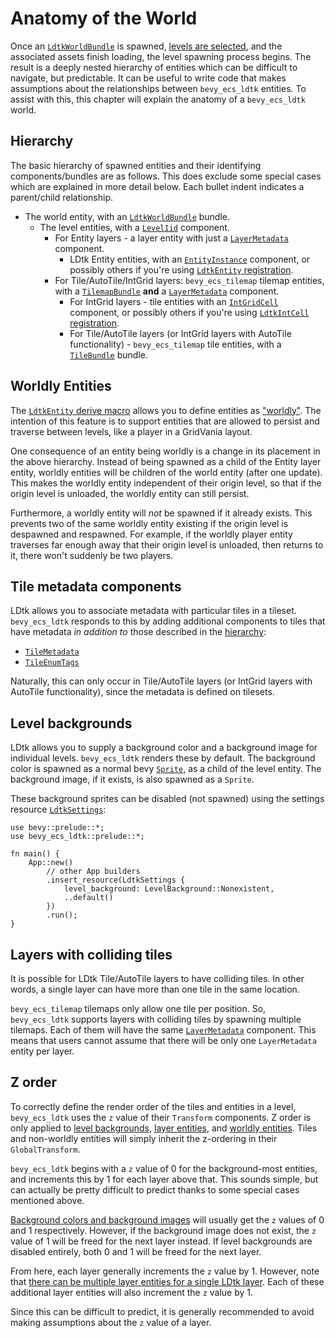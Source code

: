 # Anatomy of the World
Once an [`LdtkWorldBundle`](https://docs.rs/bevy_ecs_ldtk/0.11.0/bevy_ecs_ldtk/prelude/struct.LdtkWorldBundle.html) is spawned, [levels are selected](level-selection.md), and the associated assets finish loading, the level spawning process begins. <!-- x-release-please-version -->
The result is a deeply nested hierarchy of entities which can be difficult to navigate, but predictable.
It can be useful to write code that makes assumptions about the relationships between `bevy_ecs_ldtk` entities.
To assist with this, this chapter will explain the anatomy of a `bevy_ecs_ldtk` world.

## Hierarchy
The basic hierarchy of spawned entities and their identifying components/bundles are as follows.
This does exclude some special cases which are explained in more detail below.
Each bullet indent indicates a parent/child relationship.
- The world entity, with an [`LdtkWorldBundle`](https://docs.rs/bevy_ecs_ldtk/0.11.0/bevy_ecs_ldtk/prelude/struct.LdtkWorldBundle.html) bundle. <!-- x-release-please-version -->
  - The level entities, with a [`LevelIid`](https://docs.rs/bevy_ecs_ldtk/0.11.0/bevy_ecs_ldtk/prelude/struct.LevelIid.html) component. <!-- x-release-please-version -->
    - For Entity layers - a layer entity with just a [`LayerMetadata`](https://docs.rs/bevy_ecs_ldtk/0.11.0/bevy_ecs_ldtk/prelude/struct.LayerMetadata.html) component. <!-- x-release-please-version -->
      - LDtk Entity entities, with an [`EntityInstance`](https://docs.rs/bevy_ecs_ldtk/0.11.0/bevy_ecs_ldtk/ldtk/struct.EntityInstance.html) component, or possibly others if you're using [`LdtkEntity` registration](game-logic-integration.html#ldtkentity-and-ldtkintcell-registration). <!-- x-release-please-version --> 
    - For Tile/AutoTile/IntGrid layers: `bevy_ecs_tilemap` tilemap entities, with a [`TilemapBundle`](https://docs.rs/bevy_ecs_tilemap/latest/bevy_ecs_tilemap/type.TilemapBundle.html) **and** a [`LayerMetadata`](https://docs.rs/bevy_ecs_ldtk/0.11.0/bevy_ecs_ldtk/prelude/struct.LayerMetadata.html) component. <!-- x-release-please-version -->
      - For IntGrid layers - tile entities with an [`IntGridCell`](https://docs.rs/bevy_ecs_ldtk/0.11.0/bevy_ecs_ldtk/prelude/struct.IntGridCell.html) component, or possibly others if you're using [`LdtkIntCell` registration](game-logic-integration.html#ldtkentity-and-ldtkintcell-registration). <!-- x-release-please-version -->
      - For Tile/AutoTile layers (or IntGrid layers with AutoTile functionality) - `bevy_ecs_tilemap` tile entities, with a [`TileBundle`](https://docs.rs/bevy_ecs_tilemap/latest/bevy_ecs_tilemap/tiles/struct.TileBundle.html) bundle.

## Worldly Entities
The [`LdtkEntity` derive macro](game-logic-integration.html#ldtkentity-and-ldtkintcell-registration) allows you to define entities as ["worldly"](https://docs.rs/bevy_ecs_ldtk/0.11.0/bevy_ecs_ldtk/app/trait.LdtkEntity.html#worldly). <!-- x-release-please-version -->
The intention of this feature is to support entities that are allowed to persist and traverse between levels, like a player in a GridVania layout.

One consequence of an entity being worldly is a change in its placement in the above hierarchy.
Instead of being spawned as a child of the Entity layer entity, worldly entities will be children of the world entity (after one update).
This makes the worldly entity independent of their origin level, so that if the origin level is unloaded, the worldly entity can still persist.

Furthermore, a worldly entity will *not* be spawned if it already exists.
This prevents two of the same worldly entity existing if the origin level is despawned and respawned.
For example, if the worldly player entity traverses far enough away that their origin level is unloaded, then returns to it, there won't suddenly be two players.

## Tile metadata components
LDtk allows you to associate metadata with particular tiles in a tileset.
`bevy_ecs_ldtk` responds to this by adding additional components to tiles that have metadata *in addition to* those described in the [hierarchy](#hierarchy):

- [`TileMetadata`](https://docs.rs/bevy_ecs_ldtk/0.11.0/bevy_ecs_ldtk/prelude/struct.TileMetadata.html) <!-- x-release-please-version -->
- [`TileEnumTags`](https://docs.rs/bevy_ecs_ldtk/0.11.0/bevy_ecs_ldtk/prelude/struct.TileEnumTags.html) <!-- x-release-please-version -->

Naturally, this can only occur in Tile/AutoTile layers (or IntGrid layers with AutoTile functionality), since the metadata is defined on tilesets.

## Level backgrounds
LDtk allows you to supply a background color and a background image for individual levels.
`bevy_ecs_ldtk` renders these by default.
The background color is spawned as a normal bevy [`Sprite`](https://docs.rs/bevy/latest/bevy/prelude/struct.Sprite.html), as a child of the level entity.
The background image, if it exists, is also spawned as a `Sprite`.

These background sprites can be disabled (not spawned) using the settings resource [`LdtkSettings`](https://docs.rs/bevy_ecs_ldtk/0.11.0/bevy_ecs_ldtk/prelude/struct.LdtkSettings.html): <!-- x-release-please-version -->
```rust,no_run
use bevy::prelude::*;
use bevy_ecs_ldtk::prelude::*;

fn main() {
    App::new()
        // other App builders
        .insert_resource(LdtkSettings {
            level_background: LevelBackground::Nonexistent,
            ..default()
        })
        .run();
}
```

## Layers with colliding tiles
It is possible for LDtk Tile/AutoTile layers to have colliding tiles.
In other words, a single layer can have more than one tile in the same location.

`bevy_ecs_tilemap` tilemaps only allow one tile per position.
So, `bevy_ecs_ldtk` supports layers with colliding tiles by spawning multiple tilemaps.
Each of them will have the same [`LayerMetadata`](https://docs.rs/bevy_ecs_ldtk/0.11.0/bevy_ecs_ldtk/prelude/struct.LayerMetadata.html) component. <!-- x-release-please-version -->
This means that users cannot assume that there will be only one `LayerMetadata` entity per layer.


## Z order
To correctly define the render order of the tiles and entities in a level, `bevy_ecs_ldtk` uses the `z` value of their `Transform` components.
Z order is only applied to [level backgrounds](#level-backgrounds), [layer entities](#layers-with-colliding-tiles), and [worldly entities](#worldly-entities).
Tiles and non-worldly entities will simply inherit the z-ordering in their `GlobalTransform`.

`bevy_ecs_ldtk` begins with a `z` value of 0 for the background-most entities, and increments this by 1 for each layer above that.
This sounds simple, but can actually be pretty difficult to predict thanks to some special cases mentioned above.

[Background colors and background images](#level-backgrounds) will usually get the `z` values of 0 and 1 respectively.
However, if the background image does not exist, the `z` value of 1 will be freed for the next layer instead.
If level backgrounds are disabled entirely, both 0 and 1 will be freed for the next layer.

From here, each layer generally increments the `z` value by 1.
However, note that [there can be multiple layer entities for a single LDtk layer](#layers-with-colliding-tiles).
Each of these additional layer entities will also increment the `z` value by 1.

Since this can be difficult to predict, it is generally recommended to avoid making assumptions about the `z` value of a layer.
